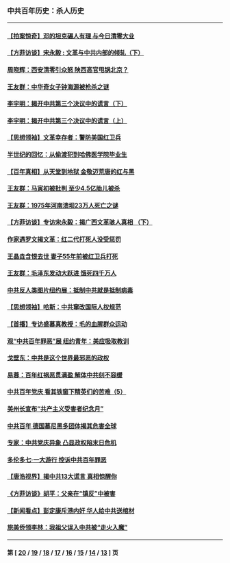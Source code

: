 ### 中共百年历史：杀人历史
---
#### [【拍案惊奇】邓的坦克碾人有理 与今日清零大业](../../pages/nf1176106/n13729574.md?07120430) 
#### [【方菲访谈】宋永毅 : 文革与中共内部的倾轧（下）](../../pages/nf1176106/n13486836.md?07120430) 
#### [周晓辉：西安清零引众怒 陕西高官甩锅北京？](../../pages/nf1176106/n13484627.md?07120430) 
#### [王友群：中华奇女子钟海源被枪杀之谜](../../pages/nf1176106/n13430555.md?07120430) 
#### [李宇明：揭开中共第三个决议中的谎言（下）](../../pages/nf1176106/n13389389.md?07120430) 
#### [李宇明：揭开中共第三个决议中的谎言（上）](../../pages/nf1176106/n13388697.md?07120430) 
#### [【思想领袖】文革幸存者：警防美国红卫兵](../../pages/nf1176106/n13339289.md?07120430) 
#### [半世纪的回忆：从偷渡犯到哈佛医学院毕业生](../../pages/nf1176106/n13345328.md?07120430) 
#### [【百年真相】从天堂到地狱 金敬迈荒唐的红与黑](../../pages/nf1176106/n13336995.md?07120430) 
#### [王友群：马寅初被批判 至少4.5亿胎儿被杀](../../pages/nf1176106/n13260313.md?07120430) 
#### [王友群：1975年河南溃坝23万人死亡之谜](../../pages/nf1176106/n13231576.md?07120430) 
#### [【方菲访谈】专访宋永毅：揭广西文革骇人真相 （下）](../../pages/nf1176106/n13209074.md?07120430) 
#### [作家遇罗文揭文革：红二代打死人没受惩罚](../../pages/nf1176106/n13205254.md?07120430) 
#### [王晶垚含恨去世 妻子55年前被红卫兵打死](../../pages/nf1176106/n13203590.md?07120430) 
#### [王友群：毛泽东发动大跃进 饿死四千万人](../../pages/nf1176106/n13177158.md?07120430) 
#### [中共反人类图片纽约展：抵制中共就是抵制病毒](../../pages/nf1176106/n13115371.md?07120430) 
#### [【思想领袖】哈斯：中共窜改国际人权规范](../../pages/nf1176106/n13053647.md?07120430) 
#### [【首播】专访盛慕真教授：毛的血腥群众运动](../../pages/nf1176106/n13091782.md?07120430) 
#### [观“中共百年罪恶”展 纽约青年：美应吸取教训](../../pages/nf1176106/n13085246.md?07120430) 
#### [戈壁东：中共是这个世界最邪恶的政权](../../pages/nf1176106/n13085641.md?07120430) 
#### [易蓉：百年红祸恶贯满盈 解体中共刻不容缓](../../pages/nf1176106/n13084455.md?07120430) 
#### [中共百年党庆 看其铁窗下精英们的苦难（5）](../../pages/nf1176106/n13076766.md?07120430) 
#### [美州长宣布“共产主义受害者纪念月”](../../pages/nf1176106/n13074024.md?07120430) 
#### [中共百年 德国慕尼黑多团体揭其危害全球](../../pages/nf1176106/n13068873.md?07120430) 
#### [专家：中共党庆异象 凸显政权陷末日危机](../../pages/nf1176106/n13067084.md?07120430) 
#### [多伦多七·一大游行 控诉中共百年罪恶](../../pages/nf1176106/n13062043.md?07120430) 
#### [【唐浩视界】揭中共13大谎言 真相惊醒你](../../pages/nf1176106/n13065208.md?07120430) 
#### [《方菲访谈》胡平：父亲在“镇反”中被害](../../pages/nf1176106/n13064114.md?07120430) 
#### [【新闻看点】彭定康斥港内奸 华人给中共送棺材](../../pages/nf1176106/n13064230.md?07120430) 
#### [旅美侨领李林：我祖父误入中共被“走火入魔”](../../pages/nf1176106/n13062777.md?07120430) 

---
#### 第 [ [20](./20.md?07120430) / [19](./19.md?07120430) / [18](./18.md?07120430) / [17](./17.md?07120430) / [16](./16.md?07120430) / [15](./15.md?07120430) / [14](./14.md?07120430) / [13](./13.md?07120430) ] 页
